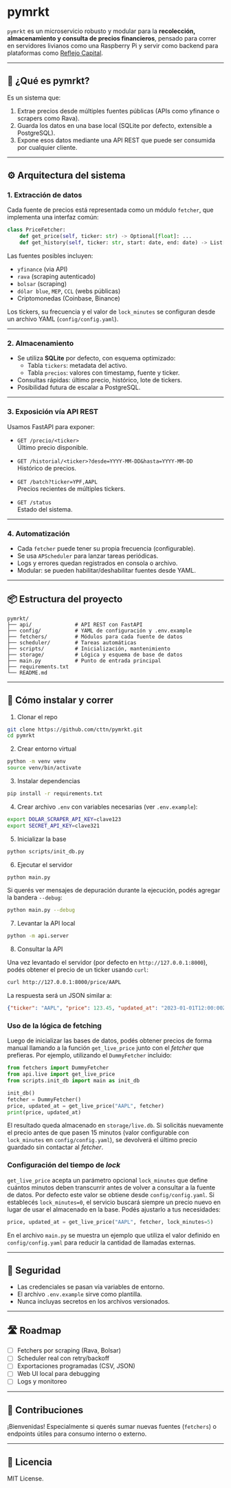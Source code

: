 # pymrkt

`pymrkt` es un microservicio robusto y modular para la **recolección, almacenamiento y consulta de precios financieros**, pensado para correr en servidores livianos como una Raspberry Pi y servir como backend para plataformas como [Reflejo Capital](https://github.com/cttn/reflejocapital).

---

## 🧠 ¿Qué es pymrkt?

Es un sistema que:
1. Extrae precios desde múltiples fuentes públicas (APIs como yfinance o scrapers como Rava).
2. Guarda los datos en una base local (SQLite por defecto, extensible a PostgreSQL).
3. Expone esos datos mediante una API REST que puede ser consumida por cualquier cliente.

---

## ⚙️ Arquitectura del sistema

### 1. Extracción de datos

Cada fuente de precios está representada como un módulo `fetcher`, que implementa una interfaz común:

```python
class PriceFetcher:
    def get_price(self, ticker: str) -> Optional[float]: ...
    def get_history(self, ticker: str, start: date, end: date) -> List[Tuple[date, float]]: ...
```

Las fuentes posibles incluyen:
- `yfinance` (via API)
- `rava` (scraping autenticado)
- `bolsar` (scraping)
- `dólar blue`, `MEP`, `CCL` (webs públicas)
- Criptomonedas (Coinbase, Binance)

Los tickers, su frecuencia y el valor de `lock_minutes` se configuran desde un
archivo YAML (`config/config.yaml`).

---

### 2. Almacenamiento

- Se utiliza **SQLite** por defecto, con esquema optimizado:
  - Tabla `tickers`: metadata del activo.
  - Tabla `precios`: valores con timestamp, fuente y ticker.
- Consultas rápidas: último precio, histórico, lote de tickers.
- Posibilidad futura de escalar a PostgreSQL.

---

### 3. Exposición vía API REST

Usamos FastAPI para exponer:

- `GET /precio/<ticker>`  
  Último precio disponible.

- `GET /historial/<ticker>?desde=YYYY-MM-DD&hasta=YYYY-MM-DD`  
  Histórico de precios.

- `GET /batch?ticker=YPF,AAPL`  
  Precios recientes de múltiples tickers.

- `GET /status`  
  Estado del sistema.

---

### 4. Automatización

- Cada `fetcher` puede tener su propia frecuencia (configurable).
- Se usa `APScheduler` para lanzar tareas periódicas.
- Logs y errores quedan registrados en consola o archivo.
- Modular: se pueden habilitar/deshabilitar fuentes desde YAML.

---

## 📦 Estructura del proyecto

```
pymrkt/
├── api/              # API REST con FastAPI
├── config/           # YAML de configuración y .env.example
├── fetchers/         # Módulos para cada fuente de datos
├── scheduler/        # Tareas automáticas
├── scripts/          # Inicialización, mantenimiento
├── storage/          # Lógica y esquema de base de datos
├── main.py           # Punto de entrada principal
├── requirements.txt
└── README.md
```

---

## 🚀 Cómo instalar y correr

1. Clonar el repo

```bash
git clone https://github.com/cttn/pymrkt.git
cd pymrkt
```

2. Crear entorno virtual

```bash
python -m venv venv
source venv/bin/activate
```

3. Instalar dependencias

```bash
pip install -r requirements.txt
```

4. Crear archivo `.env` con variables necesarias (ver `.env.example`):

```bash
export DOLAR_SCRAPER_API_KEY=clave123
export SECRET_API_KEY=clave321
```

5. Inicializar la base

```bash
python scripts/init_db.py
```

6. Ejecutar el servidor

```bash
python main.py
```

Si querés ver mensajes de depuración durante la ejecución, podés agregar la
bandera `--debug`:

```bash
python main.py --debug
```

7. Levantar la API local

```bash
python -m api.server
```

8. Consultar la API

Una vez levantado el servidor (por defecto en `http://127.0.0.1:8000`), podés
obtener el precio de un ticker usando `curl`:

```bash
curl http://127.0.0.1:8000/price/AAPL
```

La respuesta será un JSON similar a:

```json
{"ticker": "AAPL", "price": 123.45, "updated_at": "2023-01-01T12:00:00Z"}
```

### Uso de la lógica de fetching

Luego de inicializar las bases de datos, podés obtener precios de forma manual
llamando a la función `get_live_price` junto con el *fetcher* que prefieras. Por
ejemplo, utilizando el `DummyFetcher` incluido:

```python
from fetchers import DummyFetcher
from api.live import get_live_price
from scripts.init_db import main as init_db

init_db()
fetcher = DummyFetcher()
price, updated_at = get_live_price("AAPL", fetcher)
print(price, updated_at)
```

El resultado queda almacenado en `storage/live.db`. Si solicitás nuevamente el
precio antes de que pasen 15 minutos (valor configurable con `lock_minutes` en
`config/config.yaml`), se devolverá el último precio guardado sin contactar al
*fetcher*.

### Configuración del tiempo de *lock*

`get_live_price` acepta un parámetro opcional `lock_minutes` que define cuántos
minutos deben transcurrir antes de volver a consultar a la fuente de datos. Por
defecto este valor se obtiene desde `config/config.yaml`. Si establecés
`lock_minutes=0`, el servicio buscará siempre un precio nuevo en lugar de usar
el almacenado en la base. Podés ajustarlo a tus necesidades:

```python
price, updated_at = get_live_price("AAPL", fetcher, lock_minutes=5)
```

En el archivo `main.py` se muestra un ejemplo que utiliza el valor definido en
`config/config.yaml` para reducir la cantidad de llamadas externas.

---

## 🔐 Seguridad

- Las credenciales se pasan vía variables de entorno.
- El archivo `.env.example` sirve como plantilla.
- Nunca incluyas secretos en los archivos versionados.

---

## 🛣️ Roadmap

- [ ] Fetchers por scraping (Rava, Bolsar)
- [ ] Scheduler real con retry/backoff
- [ ] Exportaciones programadas (CSV, JSON)
- [ ] Web UI local para debugging
- [ ] Logs y monitoreo

---

## 🤝 Contribuciones

¡Bienvenidas! Especialmente si querés sumar nuevas fuentes (`fetchers`) o endpoints útiles para consumo interno o externo.

---

## 📄 Licencia

MIT License.
